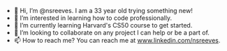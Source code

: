 - 👋 Hi, I’m @nsreeves. I am a 33 year old trying something new!
- 👀 I’m interested in learning how to code professionally. 
- 🌱 I’m currently learning Harvard's CS50 course to get started.
- 💞️ I’m looking to collaborate on any project I can help or be a part of. 
- 📫 How to reach me? You can reach me at www.linkedin.com/nsreeves.

<!---
nsreeves/nsreeves is a ✨ special ✨ repository because its `README.md` (this file) appears on your GitHub profile.
You can click the Preview link to take a look at your changes.
--->
